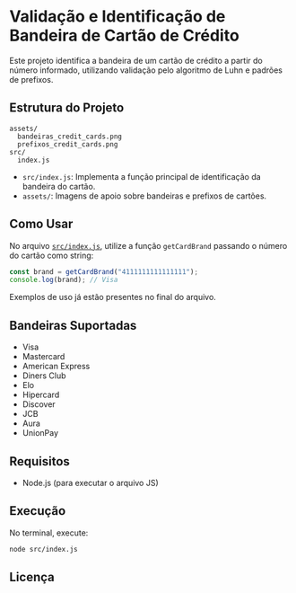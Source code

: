 # Validação e Identificação de Bandeira de Cartão de Crédito

Este projeto identifica a bandeira de um cartão de crédito a partir do número informado, utilizando validação pelo algoritmo de Luhn e padrões de prefixos.

## Estrutura do Projeto

```
assets/
  bandeiras_credit_cards.png
  prefixos_credit_cards.png
src/
  index.js
```

- `src/index.js`: Implementa a função principal de identificação da bandeira do cartão.
- `assets/`: Imagens de apoio sobre bandeiras e prefixos de cartões.

## Como Usar

No arquivo [`src/index.js`](src/index.js), utilize a função `getCardBrand` passando o número do cartão como string:

```js
const brand = getCardBrand("4111111111111111");
console.log(brand); // Visa
```

Exemplos de uso já estão presentes no final do arquivo.

## Bandeiras Suportadas

- Visa
- Mastercard
- American Express
- Diners Club
- Elo
- Hipercard
- Discover
- JCB
- Aura
- UnionPay

## Requisitos

- Node.js (para executar o arquivo JS)

## Execução

No terminal, execute:

```sh
node src/index.js
```

## Licença
